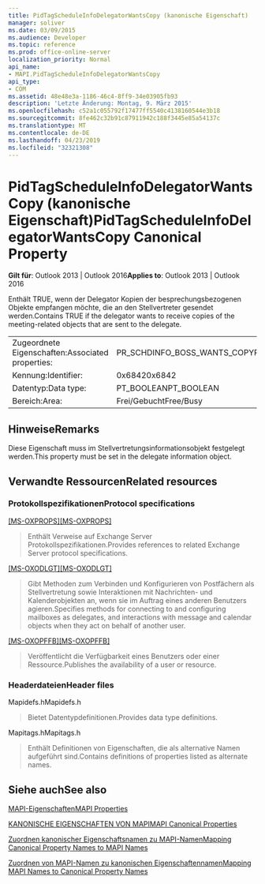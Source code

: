 ```yaml
---
title: PidTagScheduleInfoDelegatorWantsCopy (kanonische Eigenschaft)
manager: soliver
ms.date: 03/09/2015
ms.audience: Developer
ms.topic: reference
ms.prod: office-online-server
localization_priority: Normal
api_name:
- MAPI.PidTagScheduleInfoDelegatorWantsCopy
api_type:
- COM
ms.assetid: 48e48e3a-1186-46c4-8ff9-34e03905fb93
description: 'Letzte Änderung: Montag, 9. März 2015'
ms.openlocfilehash: c52a1c055792f17477ff5540c4138160544e3b18
ms.sourcegitcommit: 8fe462c32b91c87911942c188f3445e85a54137c
ms.translationtype: MT
ms.contentlocale: de-DE
ms.lasthandoff: 04/23/2019
ms.locfileid: "32321308"
---
```

# <a name="pidtagscheduleinfodelegatorwantscopy-canonical-property"></a><span data-ttu-id="2c4f3-103">PidTagScheduleInfoDelegatorWantsCopy (kanonische Eigenschaft)</span><span class="sxs-lookup"><span data-stu-id="2c4f3-103">PidTagScheduleInfoDelegatorWantsCopy Canonical Property</span></span>

  
  
<span data-ttu-id="2c4f3-104">**Gilt für**: Outlook 2013 | Outlook 2016</span><span class="sxs-lookup"><span data-stu-id="2c4f3-104">**Applies to**: Outlook 2013 | Outlook 2016</span></span> 
  
<span data-ttu-id="2c4f3-105">Enthält TRUE, wenn der Delegator Kopien der besprechungsbezogenen Objekte empfangen möchte, die an den Stellvertreter gesendet werden.</span><span class="sxs-lookup"><span data-stu-id="2c4f3-105">Contains TRUE if the delegator wants to receive copies of the meeting-related objects that are sent to the delegate.</span></span>
  
|||
|:-----|:-----|
|<span data-ttu-id="2c4f3-106">Zugeordnete Eigenschaften:</span><span class="sxs-lookup"><span data-stu-id="2c4f3-106">Associated properties:</span></span>  <br/> |<span data-ttu-id="2c4f3-107">PR_SCHDINFO_BOSS_WANTS_COPY</span><span class="sxs-lookup"><span data-stu-id="2c4f3-107">PR_SCHDINFO_BOSS_WANTS_COPY</span></span>  <br/> |
|<span data-ttu-id="2c4f3-108">Kennung:</span><span class="sxs-lookup"><span data-stu-id="2c4f3-108">Identifier:</span></span>  <br/> |<span data-ttu-id="2c4f3-109">0x6842</span><span class="sxs-lookup"><span data-stu-id="2c4f3-109">0x6842</span></span>  <br/> |
|<span data-ttu-id="2c4f3-110">Datentyp:</span><span class="sxs-lookup"><span data-stu-id="2c4f3-110">Data type:</span></span>  <br/> |<span data-ttu-id="2c4f3-111">PT_BOOLEAN</span><span class="sxs-lookup"><span data-stu-id="2c4f3-111">PT_BOOLEAN</span></span>  <br/> |
|<span data-ttu-id="2c4f3-112">Bereich:</span><span class="sxs-lookup"><span data-stu-id="2c4f3-112">Area:</span></span>  <br/> |<span data-ttu-id="2c4f3-113">Frei/Gebucht</span><span class="sxs-lookup"><span data-stu-id="2c4f3-113">Free/Busy</span></span>  <br/> |
   
## <a name="remarks"></a><span data-ttu-id="2c4f3-114">Hinweise</span><span class="sxs-lookup"><span data-stu-id="2c4f3-114">Remarks</span></span>

<span data-ttu-id="2c4f3-115">Diese Eigenschaft muss im Stellvertretungsinformationsobjekt festgelegt werden.</span><span class="sxs-lookup"><span data-stu-id="2c4f3-115">This property must be set in the delegate information object.</span></span>
  
## <a name="related-resources"></a><span data-ttu-id="2c4f3-116">Verwandte Ressourcen</span><span class="sxs-lookup"><span data-stu-id="2c4f3-116">Related resources</span></span>

### <a name="protocol-specifications"></a><span data-ttu-id="2c4f3-117">Protokollspezifikationen</span><span class="sxs-lookup"><span data-stu-id="2c4f3-117">Protocol specifications</span></span>

<span data-ttu-id="2c4f3-118">[[MS-OXPROPS]](https://msdn.microsoft.com/library/f6ab1613-aefe-447d-a49c-18217230b148%28Office.15%29.aspx)</span><span class="sxs-lookup"><span data-stu-id="2c4f3-118">[[MS-OXPROPS]](https://msdn.microsoft.com/library/f6ab1613-aefe-447d-a49c-18217230b148%28Office.15%29.aspx)</span></span>
  
> <span data-ttu-id="2c4f3-119">Enthält Verweise auf Exchange Server Protokollspezifikationen.</span><span class="sxs-lookup"><span data-stu-id="2c4f3-119">Provides references to related Exchange Server protocol specifications.</span></span>
    
<span data-ttu-id="2c4f3-120">[[MS-OXODLGT]](https://msdn.microsoft.com/library/01a89b11-9c43-4c40-b147-8f6a1ef5a44f%28Office.15%29.aspx)</span><span class="sxs-lookup"><span data-stu-id="2c4f3-120">[[MS-OXODLGT]](https://msdn.microsoft.com/library/01a89b11-9c43-4c40-b147-8f6a1ef5a44f%28Office.15%29.aspx)</span></span>
  
> <span data-ttu-id="2c4f3-121">Gibt Methoden zum Verbinden und Konfigurieren von Postfächern als Stellvertretung sowie Interaktionen mit Nachrichten- und Kalenderobjekten an, wenn sie im Auftrag eines anderen Benutzers agieren.</span><span class="sxs-lookup"><span data-stu-id="2c4f3-121">Specifies methods for connecting to and configuring mailboxes as delegates, and interactions with message and calendar objects when they act on behalf of another user.</span></span>
    
<span data-ttu-id="2c4f3-122">[[MS-OXOPFFB]](https://msdn.microsoft.com/library/1a527299-7211-4d27-a74c-b69bd0746320%28Office.15%29.aspx)</span><span class="sxs-lookup"><span data-stu-id="2c4f3-122">[[MS-OXOPFFB]](https://msdn.microsoft.com/library/1a527299-7211-4d27-a74c-b69bd0746320%28Office.15%29.aspx)</span></span>
  
> <span data-ttu-id="2c4f3-123">Veröffentlicht die Verfügbarkeit eines Benutzers oder einer Ressource.</span><span class="sxs-lookup"><span data-stu-id="2c4f3-123">Publishes the availability of a user or resource.</span></span>
    
### <a name="header-files"></a><span data-ttu-id="2c4f3-124">Headerdateien</span><span class="sxs-lookup"><span data-stu-id="2c4f3-124">Header files</span></span>

<span data-ttu-id="2c4f3-125">Mapidefs.h</span><span class="sxs-lookup"><span data-stu-id="2c4f3-125">Mapidefs.h</span></span>
  
> <span data-ttu-id="2c4f3-126">Bietet Datentypdefinitionen.</span><span class="sxs-lookup"><span data-stu-id="2c4f3-126">Provides data type definitions.</span></span>
    
<span data-ttu-id="2c4f3-127">Mapitags.h</span><span class="sxs-lookup"><span data-stu-id="2c4f3-127">Mapitags.h</span></span>
  
> <span data-ttu-id="2c4f3-128">Enthält Definitionen von Eigenschaften, die als alternative Namen aufgeführt sind.</span><span class="sxs-lookup"><span data-stu-id="2c4f3-128">Contains definitions of properties listed as alternate names.</span></span>
    
## <a name="see-also"></a><span data-ttu-id="2c4f3-129">Siehe auch</span><span class="sxs-lookup"><span data-stu-id="2c4f3-129">See also</span></span>



[<span data-ttu-id="2c4f3-130">MAPI-Eigenschaften</span><span class="sxs-lookup"><span data-stu-id="2c4f3-130">MAPI Properties</span></span>](mapi-properties.md)
  
[<span data-ttu-id="2c4f3-131">KANONISCHE EIGENSCHAFTEN VON MAPI</span><span class="sxs-lookup"><span data-stu-id="2c4f3-131">MAPI Canonical Properties</span></span>](mapi-canonical-properties.md)
  
[<span data-ttu-id="2c4f3-132">Zuordnen kanonischer Eigenschaftsnamen zu MAPI-Namen</span><span class="sxs-lookup"><span data-stu-id="2c4f3-132">Mapping Canonical Property Names to MAPI Names</span></span>](mapping-canonical-property-names-to-mapi-names.md)
  
[<span data-ttu-id="2c4f3-133">Zuordnen von MAPI-Namen zu kanonischen Eigenschaftennamen</span><span class="sxs-lookup"><span data-stu-id="2c4f3-133">Mapping MAPI Names to Canonical Property Names</span></span>](mapping-mapi-names-to-canonical-property-names.md)

